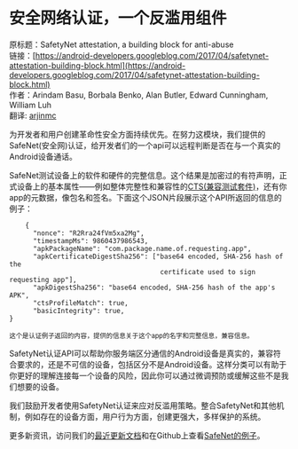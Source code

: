 # 安全网络认证，一个反滥用组件

原标题：SafetyNet attestation, a building block for anti-abuse  
链接：[https://android-developers.googleblog.com/2017/04/safetynet-attestation-building-block.html](https://android-developers.googleblog.com/2017/04/safetynet-attestation-building-block.html)  
作者：Arindam Basu, Borbala Benko, Alan Butler, Edward Cunningham, William Luh  
翻译: [arjinmc](https://github.com/arjinmc)  

为开发者和用户创建革命性安全方面持续优先。在努力这模块，我们提供的SafeNet(安全网)认证，给开发者们的一个api可以远程判断是否在与一个真实的Android设备通话。

SafeNet测试设备上的软件和硬件的完整信息。这个结果是加密过的有符声明，正式设备上的基本属性——例如整体完整性和兼容性的[CTS(兼容测试套件)](https://source.android.com/compatibility/cts/)，还有你app的元数据，像包名和签名。下面这个JSON片段展示这个API所返回的信息的例子：

```
    {
      "nonce": "R2Rra24fVm5xa2Mg",
      "timestampMs": 9860437986543,
      "apkPackageName": "com.package.name.of.requesting.app",
      "apkCertificateDigestSha256": ["base64 encoded, SHA-256 hash of the
                                      certificate used to sign requesting app"],
      "apkDigestSha256": "base64 encoded, SHA-256 hash of the app's APK",
      "ctsProfileMatch": true,
      "basicIntegrity": true,
}
```
<small>这个是认证例子返回的内容，提供的信息关于这个app的名字和完整信息，兼容信息。</small>

SafetyNet认证API可以帮助你服务端区分通信的Android设备是真实的，兼容符合要求的，还是不可信的设备，包括区分不是Android设备。这样分类可以有助于你更好的理解连接每一个设备的风险，因此你可以通过微调预防或缓解这些不是我们想要的设备。

我们鼓励开发者使用SafetyNet认证来应对反滥用策略。整合SafetyNet和其他机制，例如存在的设备方面，用户行为方面，创建更强大，多样保护的系统。

更多新资讯，访问我们的[最近更新文档](https://developer.android.com/training/safetynet/index.html)和在Github上查看[SafeNet的例子](https://github.com/googlesamples/android-play-safetynet/)。


